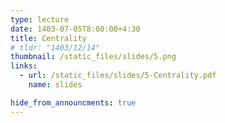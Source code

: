 ```yaml
---
type: lecture
date: 1403-07-05T8:00:00+4:30
title: Centrality
# tldr: "1403/12/14"
thumbnail: /static_files/slides/5.png
links:
  - url: /static_files/slides/5-Centrality.pdf
    name: slides 

hide_from_announcments: true
---
```

